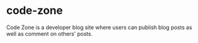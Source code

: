 # code-zone
Code Zone is a developer blog site where users can publish blog posts as well as comment on others' posts.
